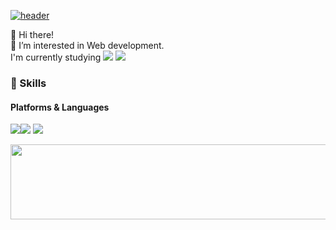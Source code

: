 [![header](https://capsule-render.vercel.app/api?type=waving&color=auto&height=300&section=header&text=yunju&fontSize=90)](https://leeyunju.com/#/)

👋 Hi there!  
🌱 I’m interested in Web development.  
I'm currently studying <img src="https://img.shields.io/badge/TypeScript-3178C6?style=flat-square&logo=TypeScript&logoColor=white"> <img src="https://img.shields.io/badge/Next.js-000000?style=flat-square&logo=Next.js&logoColor=white">

### 🐯 Skills  
#### Platforms & Languages
<img src="https://img.shields.io/badge/OpenJDK-000000?style=flat-square&logo=OpenJDK&logoColor=white"><img src="https://img.shields.io/badge/TypeScript-3178C6?style=flat-square&logo=TypeScript&logoColor=white"> <img src="https://img.shields.io/badge/Android-3DDC84?style=flat-square&logo=Android&logoColor=white">  




<a href="https://www.gitanimals.org/en_US?utm_medium=image&utm_source=glowju013&utm_content=line">
  <img
    src="https://render.gitanimals.org/lines/glowju013"
    width="1000"
    height="120"
  />
</a>
  
